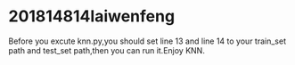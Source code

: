 # 201814814laiwenfeng
 Before you excute knn.py,you should set line 13 and line 14 to your train_set path and test_set path,then you can run it.Enjoy KNN.
